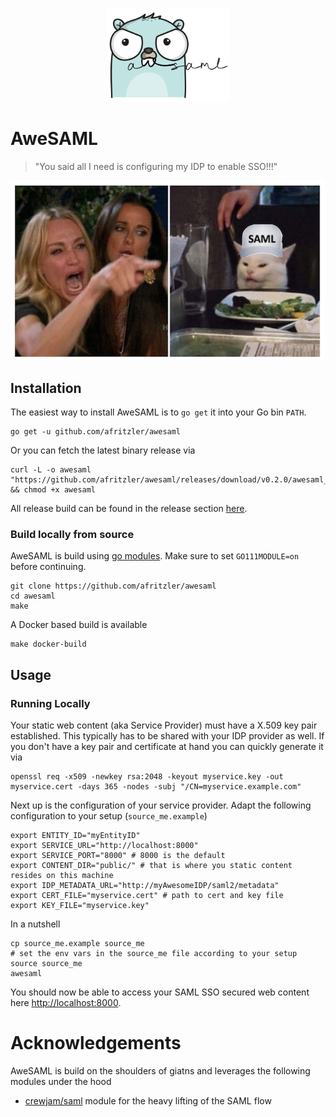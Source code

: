 <p align="center">
  <img height="150" src="https://github.com/afritzler/awesaml/blob/master/images/awesaml.png?raw=true">
</p>

# AweSAML

> "You said all I need is configuring my IDP to enable SSO!!!"

![saml](images/logo.png)

## Installation

The easiest way to install AweSAML is to `go get` it into your Go bin `PATH`.

```shell script
go get -u github.com/afritzler/awesaml
```

Or you can fetch the latest binary release via

```shell script
curl -L -o awesaml "https://github.com/afritzler/awesaml/releases/download/v0.2.0/awesaml_$(uname)_amd64" && chmod +x awesaml
```

All release build can be found in the release section [here](https://github.com/afritzler/awesaml/releases).

### Build locally from source

AweSAML is build using [go modules](https://github.com/golang/go/wiki/Modules). Make sure to set `GO111MODULE=on` before continuing.

```shell script
git clone https://github.com/afritzler/awesaml
cd awesaml
make
```

A Docker based build is available

```shell script
make docker-build
```

## Usage

### Running Locally

Your static web content (aka Service Provider) must have a X.509 key pair established. This typically has to be shared with your IDP provider as well. If you don't have a key pair and certificate at hand you can quickly generate it via

```shell script
openssl req -x509 -newkey rsa:2048 -keyout myservice.key -out myservice.cert -days 365 -nodes -subj "/CN=myservice.example.com"
```

Next up is the configuration of your service provider. Adapt the following configuration to your setup (`source_me.example`)

```shell script
export ENTITY_ID="myEntityID"
export SERVICE_URL="http://localhost:8000"
export SERVICE_PORT="8000" # 8000 is the default
export CONTENT_DIR="public/" # that is where you static content resides on this machine
export IDP_METADATA_URL="http://myAwesomeIDP/saml2/metadata"
export CERT_FILE="myservice.cert" # path to cert and key file
export KEY_FILE="myservice.key"
```

In a nutshell

```shell script
cp source_me.example source_me
# set the env vars in the source_me file according to your setup
source source_me
awesaml
```

You should now be able to access your SAML SSO secured web content here <http://localhost:8000>.

# Acknowledgements

AweSAML is build on the shoulders of giatns and leverages the following modules under the hood

* [crewjam/saml](https://github.com/crewjam/saml) module for the heavy lifting of the SAML flow
